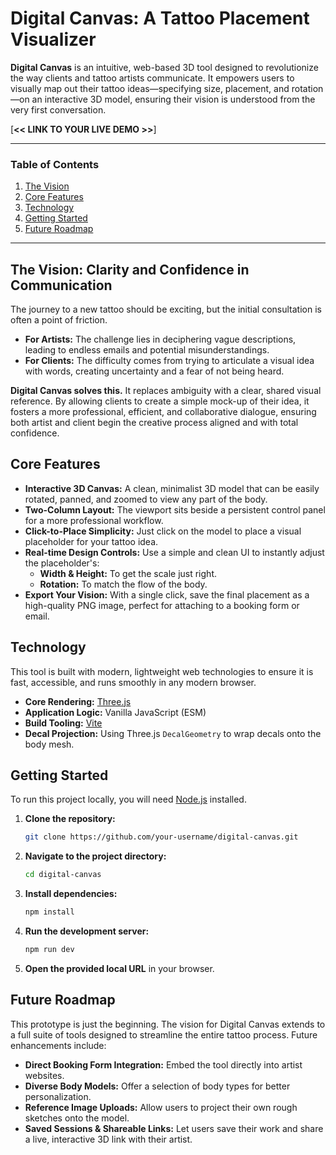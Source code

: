 # Digital Canvas: A Tattoo Placement Visualizer

**Digital Canvas** is an intuitive, web-based 3D tool designed to revolutionize the way clients and tattoo artists communicate. It empowers users to visually map out their tattoo ideas—specifying size, placement, and rotation—on an interactive 3D model, ensuring their vision is understood from the very first conversation.

[**<< LINK TO YOUR LIVE DEMO >>**]

---

### Table of Contents

1.  [The Vision](#the-vision)
2.  [Core Features](#core-features)
3.  [Technology](#technology)
4.  [Getting Started](#getting-started)
5.  [Future Roadmap](#future-roadmap)

---

## The Vision: Clarity and Confidence in Communication

The journey to a new tattoo should be exciting, but the initial consultation is often a point of friction.

- **For Artists:** The challenge lies in deciphering vague descriptions, leading to endless emails and potential misunderstandings.
- **For Clients:** The difficulty comes from trying to articulate a visual idea with words, creating uncertainty and a fear of not being heard.

**Digital Canvas solves this.** It replaces ambiguity with a clear, shared visual reference. By allowing clients to create a simple mock-up of their idea, it fosters a more professional, efficient, and collaborative dialogue, ensuring both artist and client begin the creative process aligned and with total confidence.

## Core Features

- **Interactive 3D Canvas:** A clean, minimalist 3D model that can be easily rotated, panned, and zoomed to view any part of the body.
- **Two-Column Layout:** The viewport sits beside a persistent control panel for a more professional workflow.
- **Click-to-Place Simplicity:** Just click on the model to place a visual placeholder for your tattoo idea.
- **Real-time Design Controls:** Use a simple and clean UI to instantly adjust the placeholder's:
  - **Width & Height:** To get the scale just right.
  - **Rotation:** To match the flow of the body.
- **Export Your Vision:** With a single click, save the final placement as a high-quality PNG image, perfect for attaching to a booking form or email.

## Technology

This tool is built with modern, lightweight web technologies to ensure it is fast, accessible, and runs smoothly in any modern browser.

- **Core Rendering:** [Three.js](https://threejs.org/)
- **Application Logic:** Vanilla JavaScript (ESM)
- **Build Tooling:** [Vite](https://vitejs.dev/)
- **Decal Projection:** Using Three.js `DecalGeometry` to wrap decals onto the body mesh.

## Getting Started

To run this project locally, you will need [Node.js](https://nodejs.org/) installed.

1.  **Clone the repository:**

    ```bash
    git clone https://github.com/your-username/digital-canvas.git
    ```

2.  **Navigate to the project directory:**

    ```bash
    cd digital-canvas
    ```

3.  **Install dependencies:**

    ```bash
    npm install
    ```

4.  **Run the development server:**

    ```bash
    npm run dev
    ```

5.  **Open the provided local URL** in your browser.

## Future Roadmap

This prototype is just the beginning. The vision for Digital Canvas extends to a full suite of tools designed to streamline the entire tattoo process. Future enhancements include:

- **Direct Booking Form Integration:** Embed the tool directly into artist websites.
- **Diverse Body Models:** Offer a selection of body types for better personalization.
- **Reference Image Uploads:** Allow users to project their own rough sketches onto the model.
- **Saved Sessions & Shareable Links:** Let users save their work and share a live, interactive 3D link with their artist.
